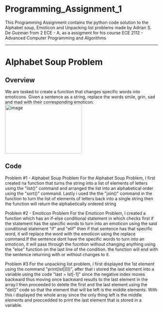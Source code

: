 # Programming_Assignment_1
This Programming Assignment contains the python code solution to the Alphabet soup, Emoticon and Unpacking list problems made by Adrian S. De Guzman from 2 ECE - A, as a assigment for his course ECE 2112 - Advanced Computer Programming and Algorithms
___
# Alphabet Soup Problem

## Overview
We are tasked to create a function that changes specific words into emoticons. Given a sentence
as a string, replace the words smile, grin, sad and mad with their corresponding emoticon:
<img width="253" height="161" alt="image" src="https://github.com/user-attachments/assets/b14c0a16-b9b0-457b-91b1-8a3c7158ee9c" />

## Code

Problem #1 - Alphabet Soup Problem
For the Alphabet Soup Problem, I first created na function that turns the string into a list of elements of letters using the "list()" command and arranged the list into an alphabetical order using the "sort()" command. Lastly i used the the "join()" command in the function to turn the list of elements of letters back into a single string then the function will return the alphabetically ordered string

Problem #2 - Emoticon Problem
For the Emoticon Problem, I created a function which has an if-else conditional statement in which checks first if the statement has the specific words to turn into an emoticon using the said conditional statement "if" and "elif" then if that sentence has that specific word, it will replace the word with the emoticon using the replace command.If the sentence dont have the specific words to turn into an emoticon, it will pass through the fucntion without changing anything using the "else" function on the last line of the condition. the function will end with the sentence returning with or without changes to it. 

Problem #3
For the unpacking list problem, i first displayed the 1st element using the command "print(lst[0])", after that i stored the last element into a variable using the code "last = lst[-1]" since the negative index moves backward thus moving once backward results to the last element in the array.I then proceeded to delete the first and the last element using the "del()" code so that the element that will be left is the middle elements. With this i displayed the whole array since the only thing left is the middle elements and proccedded to print the last element that is stored in a variable.
